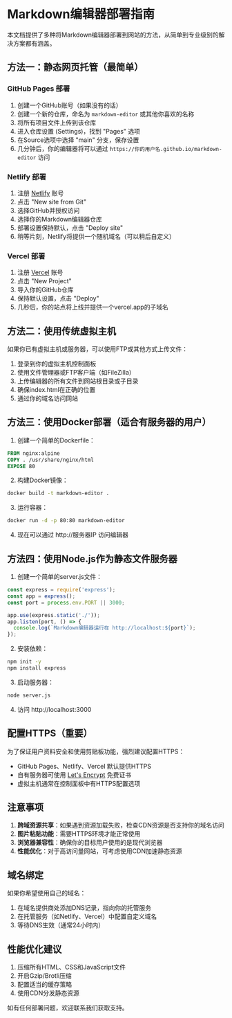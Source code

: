 # Markdown编辑器部署指南

本文档提供了多种将Markdown编辑器部署到网站的方法，从简单到专业级别的解决方案都有涵盖。

## 方法一：静态网页托管（最简单）

### GitHub Pages 部署

1. 创建一个GitHub账号（如果没有的话）
2. 创建一个新的仓库，命名为 `markdown-editor` 或其他你喜欢的名称
3. 将所有项目文件上传到该仓库
4. 进入仓库设置 (Settings)，找到 "Pages" 选项
5. 在Source选项中选择 "main" 分支，保存设置
6. 几分钟后，你的编辑器将可以通过 `https://你的用户名.github.io/markdown-editor` 访问

### Netlify 部署

1. 注册 [Netlify](https://www.netlify.com/) 账号
2. 点击 "New site from Git"
3. 选择GitHub并授权访问
4. 选择你的Markdown编辑器仓库
5. 部署设置保持默认，点击 "Deploy site"
6. 稍等片刻，Netlify将提供一个随机域名（可以稍后自定义）

### Vercel 部署

1. 注册 [Vercel](https://vercel.com/) 账号
2. 点击 "New Project"
3. 导入你的GitHub仓库
4. 保持默认设置，点击 "Deploy"
5. 几秒后，你的站点将上线并提供一个vercel.app的子域名

## 方法二：使用传统虚拟主机

如果你已有虚拟主机或服务器，可以使用FTP或其他方式上传文件：

1. 登录到你的虚拟主机控制面板
2. 使用文件管理器或FTP客户端（如FileZilla）
3. 上传编辑器的所有文件到网站根目录或子目录
4. 确保index.html在正确的位置
5. 通过你的域名访问网站

## 方法三：使用Docker部署（适合有服务器的用户）

1. 创建一个简单的Dockerfile：

```dockerfile
FROM nginx:alpine
COPY . /usr/share/nginx/html
EXPOSE 80
```

2. 构建Docker镜像：

```bash
docker build -t markdown-editor .
```

3. 运行容器：

```bash
docker run -d -p 80:80 markdown-editor
```

4. 现在可以通过 http://服务器IP 访问编辑器

## 方法四：使用Node.js作为静态文件服务器

1. 创建一个简单的server.js文件：

```javascript
const express = require('express');
const app = express();
const port = process.env.PORT || 3000;

app.use(express.static('./'));
app.listen(port, () => {
  console.log(`Markdown编辑器运行在 http://localhost:${port}`);
});
```

2. 安装依赖：

```bash
npm init -y
npm install express
```

3. 启动服务器：

```bash
node server.js
```

4. 访问 http://localhost:3000

## 配置HTTPS（重要）

为了保证用户资料安全和使用剪贴板功能，强烈建议配置HTTPS：

- GitHub Pages、Netlify、Vercel 默认提供HTTPS
- 自有服务器可使用 [Let's Encrypt](https://letsencrypt.org/) 免费证书
- 虚拟主机通常在控制面板中有HTTPS配置选项

## 注意事项

1. **跨域资源共享**：如果遇到资源加载失败，检查CDN资源是否支持你的域名访问
2. **图片粘贴功能**：需要HTTPS环境才能正常使用
3. **浏览器兼容性**：确保你的目标用户使用的是现代浏览器
4. **性能优化**：对于高访问量网站，可考虑使用CDN加速静态资源

## 域名绑定

如果你希望使用自己的域名：

1. 在域名提供商处添加DNS记录，指向你的托管服务
2. 在托管服务（如Netlify、Vercel）中配置自定义域名
3. 等待DNS生效（通常24小时内）

## 性能优化建议

1. 压缩所有HTML、CSS和JavaScript文件
2. 开启Gzip/Brotli压缩
3. 配置适当的缓存策略
4. 使用CDN分发静态资源

如有任何部署问题，欢迎联系我们获取支持。 